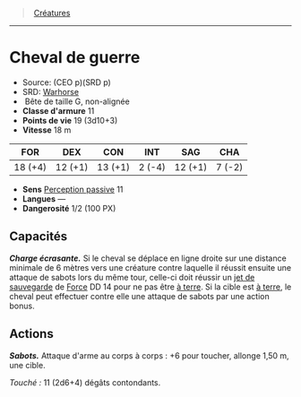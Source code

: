 ﻿---
!MonsterItem
Family: MonsterHD
Type: Bête
Size: G
Alignment: non-alignée
ArmorClass: 11
HitPoints: 19 (3d10+3)
Speed: 18 m
Strength: 18 (+4)
Dexterity: 12 (+1)
Constitution: 13 (+1)
Intelligence: ' 2 (-4)'
Wisdom: 12 (+1)
Charisma: ' 7 (-2)'
Senses: '[Perception passive](hd_abilities_dexterity_perception_passive.md) 11'
Languages: —
Challenge: 1/2 (100 PX)
Id: monsters_hd.md#cheval-de-guerre
ParentLink: monsters_hd.md#créatures
Name: Cheval de guerre
ParentName: Créatures
NameLevel: 1
AltName: '[Warhorse](srd_monsters_warhorse.md)'
Source: (CEO p)(SRD p)
Attributes:
  Name: Cheval de guerre
  Markdown: >+
    # <!--Name-->Cheval de guerre<!--/Name-->


    - Source: <!--Source-->(CEO p)(SRD p)<!--/Source-->

    - SRD: <!--AltName-->[Warhorse](srd_monsters_warhorse.md)<!--/AltName-->

    -  <!--Type-->Bête<!--/Type--> de taille <!--Size-->G<!--/Size-->, <!--Alignment-->non-alignée<!--/Alignment-->

    - **Classe d'armure** <!--ArmorClass-->11<!--/ArmorClass-->

    - **Points de vie** <!--HitPoints-->19 (3d10+3)<!--/HitPoints-->

    - **Vitesse** <!--Speed-->18 m<!--/Speed-->


    |FOR|DEX|CON|INT|SAG|CHA|

    |---|---|---|---|---|---|

    |<!--Strength-->18 (+4)<!--/Strength-->|<!--Dexterity-->12 (+1)<!--/Dexterity-->|<!--Constitution-->13 (+1)<!--/Constitution-->|<!--Intelligence--> 2 (-4)<!--/Intelligence-->|<!--Wisdom-->12 (+1)<!--/Wisdom-->|<!--Charisma--> 7 (-2)<!--/Charisma-->|


    - **Sens** <!--Senses-->[Perception passive](hd_abilities_dexterity_perception_passive.md) 11<!--/Senses-->

    - **Langues** <!--Languages-->—<!--/Languages-->

    - **Dangerosité** <!--Challenge-->1/2 (100 PX)<!--/Challenge-->


    ## Capacités


    **_Charge écrasante._** Si le cheval se déplace en ligne droite sur une distance minimale de 6 mètres vers une créature contre laquelle il réussit ensuite une attaque de sabots lors du même tour, celle-ci doit réussir un [jet de sauvegarde](hd_abilities_jets_de_sauvegarde.md) de [Force](hd_abilities_strength.md) DD 14 pour ne pas être [à terre](hd_conditions_a_terre.md). Si la cible est [à terre](hd_conditions_a_terre.md), le cheval peut effectuer contre elle une attaque de sabots par une action bonus.


    ## Actions


    **_Sabots._** Attaque d'arme au corps à corps : +6 pour toucher, allonge 1,50 m, une cible.


    _Touché :_ 11 (2d6+4) dégâts contondants.

  Source: (CEO p)(SRD p)
  AltName: '[Warhorse](srd_monsters_warhorse.md)'
  Type: Bête
  Size: G
  Alignment: non-alignée
  ArmorClass: 11
  HitPoints: 19 (3d10+3)
  Speed: 18 m
  Strength: 18 (+4)
  Dexterity: 12 (+1)
  Constitution: 13 (+1)
  Intelligence: ' 2 (-4)'
  Wisdom: 12 (+1)
  Charisma: ' 7 (-2)'
  Senses: '[Perception passive](hd_abilities_dexterity_perception_passive.md) 11'
  Languages: —
  Challenge: 1/2 (100 PX)
AttributesDictionary: >+
  Name: Cheval de guerre

  Markdown: >+

    # <!--Name-->Cheval de guerre<!--/Name-->





    - Source: <!--Source-->(CEO p)(SRD p)<!--/Source-->



    - SRD: <!--AltName-->[Warhorse](srd_monsters_warhorse.md)<!--/AltName-->



    -  <!--Type-->Bête<!--/Type--> de taille <!--Size-->G<!--/Size-->, <!--Alignment-->non-alignée<!--/Alignment-->



    - **Classe d'armure** <!--ArmorClass-->11<!--/ArmorClass-->



    - **Points de vie** <!--HitPoints-->19 (3d10+3)<!--/HitPoints-->



    - **Vitesse** <!--Speed-->18 m<!--/Speed-->





    |FOR|DEX|CON|INT|SAG|CHA|



    |---|---|---|---|---|---|



    |<!--Strength-->18 (+4)<!--/Strength-->|<!--Dexterity-->12 (+1)<!--/Dexterity-->|<!--Constitution-->13 (+1)<!--/Constitution-->|<!--Intelligence--> 2 (-4)<!--/Intelligence-->|<!--Wisdom-->12 (+1)<!--/Wisdom-->|<!--Charisma--> 7 (-2)<!--/Charisma-->|





    - **Sens** <!--Senses-->[Perception passive](hd_abilities_dexterity_perception_passive.md) 11<!--/Senses-->



    - **Langues** <!--Languages-->—<!--/Languages-->



    - **Dangerosité** <!--Challenge-->1/2 (100 PX)<!--/Challenge-->





    ## Capacités





    **_Charge écrasante._** Si le cheval se déplace en ligne droite sur une distance minimale de 6 mètres vers une créature contre laquelle il réussit ensuite une attaque de sabots lors du même tour, celle-ci doit réussir un [jet de sauvegarde](hd_abilities_jets_de_sauvegarde.md) de [Force](hd_abilities_strength.md) DD 14 pour ne pas être [à terre](hd_conditions_a_terre.md). Si la cible est [à terre](hd_conditions_a_terre.md), le cheval peut effectuer contre elle une attaque de sabots par une action bonus.





    ## Actions





    **_Sabots._** Attaque d'arme au corps à corps : +6 pour toucher, allonge 1,50 m, une cible.





    _Touché :_ 11 (2d6+4) dégâts contondants.



  Source: (CEO p)(SRD p)

  AltName: '[Warhorse](srd_monsters_warhorse.md)'

  Type: Bête

  Size: G

  Alignment: non-alignée

  ArmorClass: 11

  HitPoints: 19 (3d10+3)

  Speed: 18 m

  Strength: 18 (+4)

  Dexterity: 12 (+1)

  Constitution: 13 (+1)

  Intelligence: ' 2 (-4)'

  Wisdom: 12 (+1)

  Charisma: ' 7 (-2)'

  Senses: '[Perception passive](hd_abilities_dexterity_perception_passive.md) 11'

  Languages: —

  Challenge: 1/2 (100 PX)

---
> [Créatures](hd_monsters.md)

---

# Cheval de guerre

- Source: (CEO p)(SRD p)
- SRD: [Warhorse](srd_monsters_warhorse.md)
-  Bête de taille G, non-alignée
- **Classe d'armure** 11
- **Points de vie** 19 (3d10+3)
- **Vitesse** 18 m

|FOR|DEX|CON|INT|SAG|CHA|
|---|---|---|---|---|---|
|18 (+4)|12 (+1)|13 (+1)| 2 (-4)|12 (+1)| 7 (-2)|

- **Sens** [Perception passive](hd_abilities_dexterity_perception_passive.md) 11
- **Langues** —
- **Dangerosité** 1/2 (100 PX)

## Capacités

**_Charge écrasante._** Si le cheval se déplace en ligne droite sur une distance minimale de 6 mètres vers une créature contre laquelle il réussit ensuite une attaque de sabots lors du même tour, celle-ci doit réussir un [jet de sauvegarde](hd_abilities_jets_de_sauvegarde.md) de [Force](hd_abilities_strength.md) DD 14 pour ne pas être [à terre](hd_conditions_a_terre.md). Si la cible est [à terre](hd_conditions_a_terre.md), le cheval peut effectuer contre elle une attaque de sabots par une action bonus.

## Actions

**_Sabots._** Attaque d'arme au corps à corps : +6 pour toucher, allonge 1,50 m, une cible.

_Touché :_ 11 (2d6+4) dégâts contondants.

